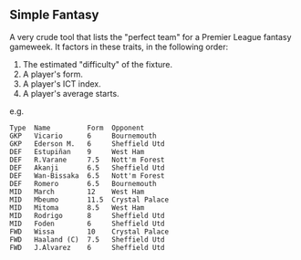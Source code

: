 ## Simple Fantasy

A very crude tool that lists the "perfect team" for a Premier League fantasy gameweek. It factors in these traits, in the following order:
1) The estimated "difficulty" of the fixture.
2) A player's form.
3) A player's ICT index.
4) A player's average starts.

e.g.
```
Type  Name         Form  Opponent
GKP   Vicario      6     Bournemouth
GKP   Ederson M.   6     Sheffield Utd
DEF   Estupiñan    9     West Ham
DEF   R.Varane     7.5   Nott'm Forest
DEF   Akanji       6.5   Sheffield Utd
DEF   Wan-Bissaka  6.5   Nott'm Forest
DEF   Romero       6.5   Bournemouth
MID   March        12    West Ham
MID   Mbeumo       11.5  Crystal Palace
MID   Mitoma       8.5   West Ham
MID   Rodrigo      8     Sheffield Utd
MID   Foden        6     Sheffield Utd
FWD   Wissa        10    Crystal Palace
FWD   Haaland (C)  7.5   Sheffield Utd
FWD   J.Alvarez    6     Sheffield Utd
```